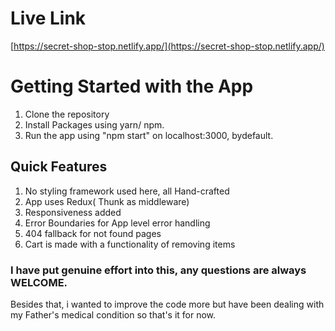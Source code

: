 # Live Link

[https://secret-shop-stop.netlify.app/](https://secret-shop-stop.netlify.app/)

# Getting Started with the App

1. Clone the repository
2. Install Packages using yarn/ npm.
3. Run the app using "npm start" on localhost:3000, bydefault.

## Quick Features

1. No styling framework used here, all Hand-crafted
2. App uses Redux( Thunk as middleware)
3. Responsiveness added
4. Error Boundaries for App level error handling
5. 404 fallback for not found pages
6. Cart is made with a functionality of removing items

### I have put genuine effort into this, any questions are always WELCOME.

Besides that, i wanted to improve the code more but have been dealing with my Father's medical condition so that's it for now.
